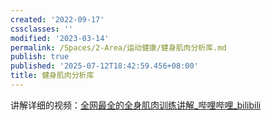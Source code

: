 ```yaml
---
created: '2022-09-17'
cssclasses: ''
modified: '2023-03-14'
permalink: /Spaces/2-Area/运动健康/健身肌肉分析库.md
publish: true
published: '2025-07-12T18:42:59.456+08:00'
title: 健身肌肉分析库
---
```

讲解详细的视频：[全网最全的全身肌肉训练讲解_哔哩哔哩_bilibili](https://www.bilibili.com/video/BV1344y1e7ur?spm_id_from=333.337.search-card.all.click&vd_source=c16ee9cfb2023d2af8428dbfe604b72f)

